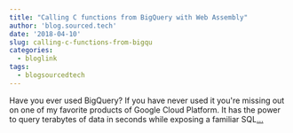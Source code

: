 ```yaml
---
title: "Calling C functions from BigQuery with Web Assembly"
author: 'blog.sourced.tech'
date: '2018-04-10'
slug: calling-c-functions-from-bigqu
categories:
  - bloglink
tags:
  - blogsourcedtech
---
```


Have you ever used BigQuery? If you have never used it you're missing out on one of my favorite products of Google Cloud Platform. It has the power to query terabytes of data in seconds while exposing a familiar SQL[... <i class="fas fa-external-link-alt"></i>](https://blog.sourced.tech//blog.sourced.tech/post/calling-c-functions-from-bigquery/)

